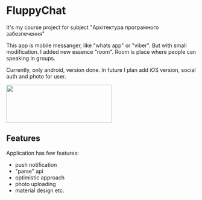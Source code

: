 # FluppyChat

It's my course project for subject "Архітектура програмного забезпечення"

This app is mobile messanger, like "whats app" or "viber". But with small modification. I added new essence "room".
Room is place where people can speaking in groups.

Currently, only android, version done. In future I plan add iOS version, social auth and photo for user.

<a href="https://play.google.com/store/apps/details?id=eggs.painted.fluppychat">
<img src="https://lh3.googleusercontent.com/SApKl4qo028NAeV3vMq9OQw5STE-JupQ3AeFiU8qvvQ=w519-h186-no" height="100" width="279"></a>

## Features

Application has few features:
- push notification
- "parse" api
- optimistic approach
- photo uploading
- material design
etc.

